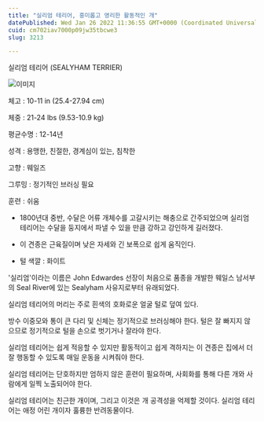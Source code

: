```yaml
---
title: "실리엄 테리어, 흥미롭고 영리한 활동적인 개"
datePublished: Wed Jan 26 2022 11:36:55 GMT+0000 (Coordinated Universal Time)
cuid: cm702iav7000p09jw35tbcwe3
slug: 3213

---
```



실리엄 테리어 (SEALYHAM TERRIER)

![이미지](https://cdn.hashnode.com/res/hashnode/image/upload/v1739253298072/c431693e-75f2-46ac-9aa2-75b6c1b7264a.jpeg)

체고 : 10-11 in (25.4-27.94 cm)

체중 : 21-24 lbs (9.53-10.9 kg)

평균수명 : 12-14년

성격 : 용맹한, 친절한, 경계심이 있는, 침착한

고향 : 웨일즈

그루밍 : 정기적인 브러싱 필요

훈련 : 쉬움

* 1800년대 중반, 수달은 어류 개체수를 고갈시키는 해충으로 간주되었으며 실리엄 테리어는 수달을 둥지에서 파낼 수 있을 만큼 강하고 강인하게 길러졌다.

* 이 견종은 근육질이며 낮은 자세와 긴 보폭으로 쉽게 움직인다.

* 털 색깔 : 화이트

'실리엄'이라는 이름은 John Edwardes 선장이 처음으로 품종을 개발한 웨일스 남서부의 Seal River에 있는 Sealyham 사유지로부터 유래되었다.

실리엄 테리어의 머리는 주로 흰색의 호화로운 얼굴 털로 덮여 있다.

방수 이중모와 통이 큰 다리 및 신체는 정기적으로 브러싱해야 한다. 털은 잘 빠지지 않으므로 정기적으로 털을 손으로 벗기거나 잘라야 한다.

실리엄 테리어는 쉽게 적응할 수 있지만 활동적이고 쉽게 격하지는 이 견종은 집에서 더 잘 행동할 수 있도록 매일 운동을 시켜줘야 한다.

실리엄 테리어는 단호하지만 엄하지 않은 훈련이 필요하며, 사회화를 통해 다른 개와 사람에게 일찍 노출되어야 한다.

실리엄 테리어는 친근한 개이며, 그리고 이것은 개 공격성을 억제할 것이다. 실리엄 테리어는 애정 어린 개이자 훌륭한 반려동물이다.